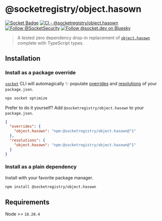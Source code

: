 # @socketregistry/object.hasown

[![Socket Badge](https://socket.dev/api/badge/npm/package/@socketregistry/object.hasown)](https://socket.dev/npm/package/@socketregistry/object.hasown)
[![CI - @socketregistry/object.hasown](https://github.com/SocketDev/socket-registry/actions/workflows/ci.yml/badge.svg)](https://github.com/SocketDev/socket-registry/actions/workflows/ci.yml)
[![Follow @SocketSecurity](https://img.shields.io/twitter/follow/SocketSecurity?style=social)](https://twitter.com/SocketSecurity)
[![Follow @socket.dev on Bluesky](https://img.shields.io/badge/Follow-@socket.dev-1DA1F2?style=social&logo=bluesky)](https://bsky.app/profile/socket.dev)

> A tested zero dependency drop-in replacement of
> [`object.hasown`](https://socket.dev/npm/package/object.hasown) complete with
> TypeScript types.

## Installation

### Install as a package override

[`socket`](https://socket.dev/npm/package/socket) CLI will automagically ✨
populate
[overrides](https://docs.npmjs.com/cli/v9/configuring-npm/package-json#overrides)
and [resolutions](https://yarnpkg.com/configuration/manifest#resolutions) of
your `package.json`.

```sh
npx socket optimize
```

Prefer to do it yourself? Add `@socketregistry/object.hasown` to your
`package.json`.

```json
{
  "overrides": {
    "object.hasown": "npm:@socketregistry/object.hasown@^1"
  },
  "resolutions": {
    "object.hasown": "npm:@socketregistry/object.hasown@^1"
  }
}
```

### Install as a plain dependency

Install with your favorite package manager.

```sh
npm install @socketregistry/object.hasown
```

## Requirements

Node >= `18.20.4`

